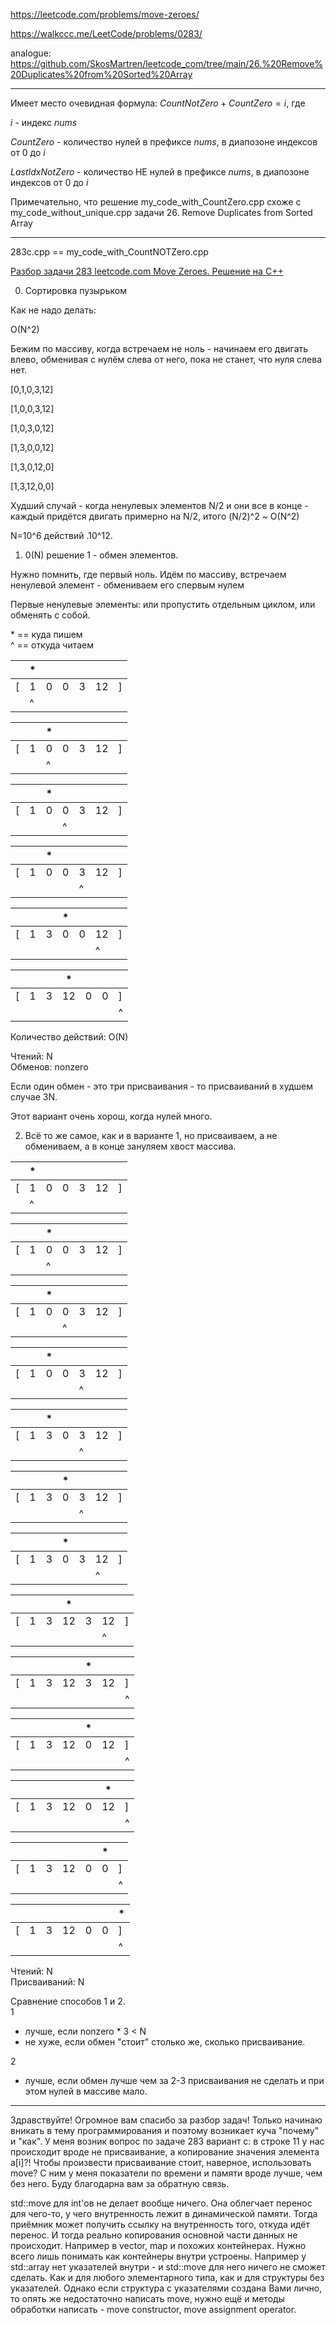 https://leetcode.com/problems/move-zeroes/

https://walkccc.me/LeetCode/problems/0283/

analogue: https://github.com/SkosMartren/leetcode_com/tree/main/26.%20Remove%20Duplicates%20from%20Sorted%20Array

________

Имеет место очевидная формула: $CountNotZero + CountZero = i$, где

$i$ - индекс $nums$

$CountZero$ - количество нулей в префиксе $nums$, в диапозоне индексов от 0 до $i$

$LastIdxNotZero$ - количество НЕ нулей в префиксе $nums$, в диапозоне индексов от 0 до $i$

Примечательно, что решение my_code_with_CountZero.cpp схоже с my_code_without_unique.cpp задачи 26. Remove Duplicates from Sorted Array
________

283c.cpp == my_code_with_CountNOTZero.cpp

[Разбор задачи 283 leetcode.com Move Zeroes. Решение на C++](https://www.youtube.com/watch?v=oIJ5qG1CPz0)

0. Сортировка пузырьком

Как не надо делать:

O(N^2)

Бежим по массиву, когда встречаем не ноль - начинаем его двигать влево, обменивая с нулём слева от него, пока не станет, что нуля слева нет.

[0,1,0,3,12]

[1,0,0,3,12]

[1,0,3,0,12]

[1,3,0,0,12]

[1,3,0,12,0]

[1,3,12,0,0]

Худший случай - когда ненулевых элементов N/2 и они все в конце - каждый придётся двигать примерно на N/2, итого (N/2)^2 ~ O(N^2)


N=10^6 действий .10^12.

1. 0(N) решение 1 - обмен элементов.

Нужно помнить, где первый ноль. Идём по массиву, встречаем ненулевой элемент - обмениваем его спервым нулем

Первые ненулевые элементы: или пропустить отдельным циклом, или обменять с собой.

\* == куда пишем  
^ == откуда читаем

|   	| * 	|   	|   	|   	|    	|   	|
|---	|---	|---	|---	|---	|----	|---	|
| [ 	| 1 	| 0 	| 0 	| 3 	| 12 	| ] 	|
|   	| ^ 	|   	|   	|   	|    	|   	|

|   	|   	| * 	|   	|   	|    	|   	|
|---	|---	|---	|---	|---	|----	|---	|
| [ 	| 1 	| 0 	| 0 	| 3 	| 12 	| ] 	|
|   	|   	| ^  	|   	|   	|    	|   	|

|   	|   	| * 	|   	|   	|    	|   	|
|---	|---	|---	|---	|---	|----	|---	|
| [ 	| 1 	| 0 	| 0 	| 3 	| 12 	| ] 	|
|   	|   	|   	| ^ 	|   	|    	|   	|

|   	|   	| * 	|   	|   	|    	|   	|
|---	|---	|---	|---	|---	|----	|---	|
| [ 	| 1 	| 0 	| 0 	| 3 	| 12 	| ] 	|
|   	|   	|   	|   	| ^  	|    	|   	|

|   	|   	|  	  | * 	|   	|    	|   	|
|---	|---	|---	|---	|---	|----	|---	|
| [ 	| 1 	| 3 	| 0 	| 0 	| 12 	| ] 	|
|   	|   	|   	|   	|   	| ^   |   	|

|   	|   	|  	  | * 	|   	|    	|   	|
|---	|---	|---	|---	|---	|----	|---	|
| [ 	| 1 	| 3 	| 12 	| 0 	| 0 	| ] 	|
|   	|   	|   	|   	|   	|     | ^  	|

Количество действий: O(N)

Чтений: N  
Обменов: nonzero

Если один обмен - это три присваивания - то присваиваний в худшем случае 3N.

Этот вариант очень хорош, когда нулей много.

2. Всё то же самое, как и в варианте 1, но присваиваем, а не обмениваем, а в конце зануляем хвост массива.

|   	| * 	|   	|   	|   	|    	|   	|
|---	|---	|---	|---	|---	|----	|---	|
| [ 	| 1 	| 0 	| 0 	| 3 	| 12 	| ] 	|
|   	| ^ 	|   	|   	|   	|    	|   	|

|   	|   	| *  	|   	|   	|    	|   	|
|---	|---	|---	|---	|---	|----	|---	|
| [ 	| 1 	| 0 	| 0 	| 3 	| 12 	| ] 	|
|   	|   	| ^  	|   	|   	|    	|   	|

|   	|   	| *  	|   	|   	|    	|   	|
|---	|---	|---	|---	|---	|----	|---	|
| [ 	| 1 	| 0 	| 0 	| 3 	| 12 	| ] 	|
|   	|   	|   	| ^  	|   	|    	|   	|

|   	|   	| *  	|   	|   	|    	|   	|
|---	|---	|---	|---	|---	|----	|---	|
| [ 	| 1 	| 0 	| 0 	| 3 	| 12 	| ] 	|
|   	|   	|   	|   	| ^  	|    	|   	|

|   	|   	| *  	|   	|   	|    	|   	|
|---	|---	|---	|---	|---	|----	|---	|
| [ 	| 1 	| 3 	| 0 	| 3 	| 12 	| ] 	|
|   	|   	|   	|   	| ^  	|    	|   	|

|   	|   	|   	| *  	|   	|    	|   	|
|---	|---	|---	|---	|---	|----	|---	|
| [ 	| 1 	| 3 	| 0 	| 3 	| 12 	| ] 	|
|   	|   	|   	|   	| ^  	|    	|   	|

|   	|   	|   	| *  	|   	|    	|   	|
|---	|---	|---	|---	|---	|----	|---	|
| [ 	| 1 	| 3 	| 0 	| 3 	| 12 	| ] 	|
|   	|   	|   	|   	|   	| ^  	|   	|

|   	|   	|   	| *  	|   	|    	|   	|
|---	|---	|---	|---	|---	|----	|---	|
| [ 	| 1 	| 3 	| 12 	| 3 	| 12 	| ] 	|
|   	|   	|   	|   	|   	| ^  	|   	|

|   	|   	|   	|   	| *  	|    	|   	|
|---	|---	|---	|---	|---	|----	|---	|
| [ 	| 1 	| 3 	| 12 	| 3 	| 12 	| ] 	|
|   	|   	|   	|   	|   	|   	| ^  	|

|   	|   	|   	|   	| *  	|    	|   	|
|---	|---	|---	|---	|---	|----	|---	|
| [ 	| 1 	| 3 	| 12 	| 0 	| 12 	| ] 	|
|   	|   	|   	|   	|   	|   	| ^  	|

|   	|   	|   	|   	|   	| *  	|   	|
|---	|---	|---	|---	|---	|----	|---	|
| [ 	| 1 	| 3 	| 12 	| 0 	| 12 	| ] 	|
|   	|   	|   	|   	|   	|   	| ^  	|

|   	|   	|   	|   	|   	| *  	|   	|
|---	|---	|---	|---	|---	|----	|---	|
| [ 	| 1 	| 3 	| 12 	| 0 	| 0 	| ] 	|
|   	|   	|   	|   	|   	|   	| ^  	|

|   	|   	|   	|   	|   	|   	| *  	|
|---	|---	|---	|---	|---	|----	|---	|
| [ 	| 1 	| 3 	| 12 	| 0 	| 0 	| ] 	|
|   	|   	|   	|   	|   	|   	| ^  	|

Чтений: N  
Присваиваний: N

Сравнение способов 1 и 2.   
1 
- лучше, если nonzero * 3 < N   
- не хуже, если обмен "стоит" столько же, сколько присваивание.     

2
 - лучше, если обмен лучше чем за 2-3 присваивания не сделать и при этом нулей в массиве мало. 
_________

Здравствуйте! Огромное вам спасибо за разбор задач! Только начинаю вникать в тему программирования и поэтому возникает куча "почему" и "как". У меня возник вопрос по задаче 283 вариант с: в строке 11 у нас происходит вроде не присваивание, а копирование значения элемента a[i]?! Чтобы произвести присваивание стоит, наверное, использовать move? С ним у меня показатели по времени и памяти вроде лучше, чем без него. Буду благодарна вам за обратную связь.

std::move для int'ов не делает вообще ничего. Она облегчает перенос для чего-то, у чего внутренность лежит в динамической памяти. Тогда приёмник может получить ссылку на внутренность того, откуда идёт перенос. И тогда реально копирования основной части данных не происходит. Например в vector, map и похожих контейнерах. Нужно всего лишь понимать как контейнеры внутри устроены. Например у std::array нет указателей внутри - и std::move для него ничего не сможет сделать. Как и для любого элементарного типа, как и для структуры без указателей. Однако если структура с указателями создана Вами лично, то опять же недостаточно написать move, нужно ещё и методы обработки написать - move constructor, move assignment operator.


